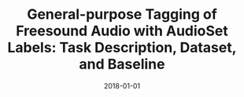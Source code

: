 ---
type: "paper_2018"
title: "General-purpose Tagging of Freesound Audio with AudioSet Labels: Task Description, Dataset, and Baseline"
authors: Fonseca, E., Plakal M., Font F., Ellis D. P. W., Favory X., Pons J., Serra X.
date: 2018-01-01
published_in: "Proc. of the Detection and Classification of Acoustic Scenes and Events Workshop (DCASE)"
download_link: "https://arxiv.org/abs/1807.09902"
---